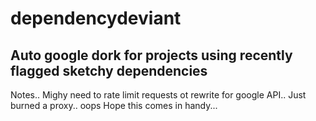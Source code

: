 # dependencydeviant
## Auto google dork for projects using recently flagged sketchy dependencies
Notes..
Mighy need to rate limit requests ot rewrite for google API.. Just burned a proxy.. oops
Hope this comes in handy... 
